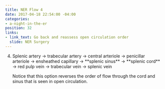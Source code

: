 ```yaml
---
title: NER Flow 4
date: 2017-04-18 22:54:00 -04:00
categories:
- a-night-in-the-er
position: 32
links:
- link_text: Go back and reassess open circulation order
  slide: NER Surgery
---
```


<ol start="4">
<li>Splenic artery → trabecular artery → central arteriole → penicillar arteriole → ensheathed capillary → **splenic sinus** → **splenic cord** → red pulp vein → trabecular vein → splenic vein</li>

Notice that this option reverses the order of flow through the cord and sinus that is seen in open circulation.
